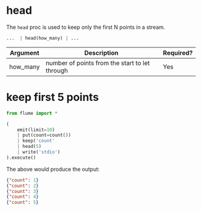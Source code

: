 # head

The `head` proc is used to keep only the first N points in a stream.

```python
...  | head(how_many) | ...
```

Argument | Description                                     | Required?
-------- | ----------------------------------------------- | :---------
how_many | number of points from the start to let through  | Yes

# keep first 5 points

```python
from flume import *

(
    emit(limit=10)
    | put(count=count())
    | keep('count'
    | head(5)
    | write('stdio')
).execute()
```

The above would produce the output:

```json
{"count": 1}
{"count": 2}
{"count": 3}
{"count": 4}
{"count": 5}
```
